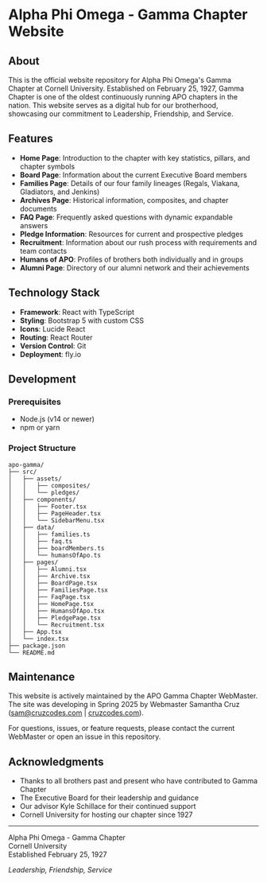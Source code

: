 # Alpha Phi Omega - Gamma Chapter Website

## About

This is the official website repository for Alpha Phi Omega's Gamma Chapter at Cornell University. Established on February 25, 1927, Gamma Chapter is one of the oldest continuously running APO chapters in the nation. This website serves as a digital hub for our brotherhood, showcasing our commitment to Leadership, Friendship, and Service.

## Features

- **Home Page**: Introduction to the chapter with key statistics, pillars, and chapter symbols
- **Board Page**: Information about the current Executive Board members
- **Families Page**: Details of our four family lineages (Regals, Viakana, Gladiators, and Jenkins)
- **Archives Page**: Historical information, composites, and chapter documents
- **FAQ Page**: Frequently asked questions with dynamic expandable answers
- **Pledge Information**: Resources for current and prospective pledges
- **Recruitment**: Information about our rush process with requirements and team contacts
- **Humans of APO**: Profiles of brothers both individually and in groups
- **Alumni Page**: Directory of our alumni network and their achievements

## Technology Stack

- **Framework**: React with TypeScript
- **Styling**: Bootstrap 5 with custom CSS
- **Icons**: Lucide React
- **Routing**: React Router
- **Version Control**: Git
- **Deployment**: fly.io

## Development

### Prerequisites

- Node.js (v14 or newer)
- npm or yarn

### Project Structure

```
apo-gamma/
├── src/
│   ├── assets/
│   │   ├── composites/
│   │   └── pledges/
│   ├── components/
│   │   ├── Footer.tsx
│   │   ├── PageHeader.tsx
│   │   └── SidebarMenu.tsx
│   ├── data/
│   │   ├── families.ts
│   │   ├── faq.ts
│   │   ├── boardMembers.ts
│   │   └── humansOfApo.ts
│   ├── pages/
│   │   ├── Alumni.tsx
│   │   ├── Archive.tsx
│   │   ├── BoardPage.tsx
│   │   ├── FamiliesPage.tsx
│   │   ├── FaqPage.tsx
│   │   ├── HomePage.tsx
│   │   ├── HumansOfApo.tsx
│   │   ├── PledgePage.tsx
│   │   └── Recruitment.tsx
│   ├── App.tsx
│   └── index.tsx
├── package.json
└── README.md
```


## Maintenance

This website is actively maintained by the APO Gamma Chapter WebMaster. The site was developing in Spring 2025 by Webmaster Samantha Cruz (sam@cruzcodes.com | [cruzcodes.com](https://cruzcodes.com)).

For questions, issues, or feature requests, please contact the current WebMaster or open an issue in this repository.

## Acknowledgments

- Thanks to all brothers past and present who have contributed to Gamma Chapter
- The Executive Board for their leadership and guidance
- Our advisor Kyle Schillace for their continued support
- Cornell University for hosting our chapter since 1927

---

Alpha Phi Omega - Gamma Chapter  
Cornell University  
Established February 25, 1927

*Leadership, Friendship, Service*
